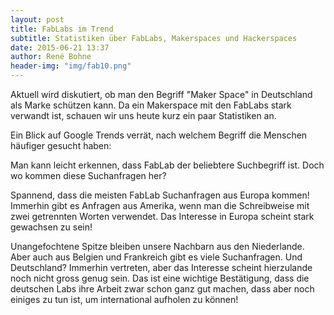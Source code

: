 ```yaml
---
layout: post
title: FabLabs im Trend
subtitle: Statistiken über FabLabs, Makerspaces und Hackerspaces
date: 2015-06-21 13:37
author: René Bohne
header-img: "img/fab10.png"
---
```

Aktuell wird diskutiert, ob man den Begriff "Maker Space" in Deutschland als Marke schützen kann. Da ein Makerspace mit den FabLabs stark verwandt ist, schauen wir uns heute kurz ein paar Statistiken an.

Ein Blick auf Google Trends verrät, nach welchem Begriff die Menschen häufiger gesucht haben:
<script type="text/javascript" src="//www.google.com/trends/embed.js?hl=de&q=fablab,+hackerspace,+makerspace,+techshop,+fab+lab&cmpt=q&tz=Etc/GMT-2&tz=Etc/GMT-2&content=1&cid=TIMESERIES_GRAPH_0&export=5&w=500&h=330"></script>

Man kann leicht erkennen, dass FabLab der beliebtere Suchbegriff ist. Doch wo kommen diese Suchanfragen her?
<script type="text/javascript" src="//www.google.com/trends/embed.js?hl=de&q=fablab,+hackerspace,+makerspace,+techshop,+fab+lab&cmpt=q&tz=Etc/GMT-2&tz=Etc/GMT-2&content=1&cid=GEO_MAP_4_0&export=5&w=500&h=530"></script>

Spannend, dass die meisten FabLab Suchanfragen aus Europa kommen! Immerhin gibt es Anfragen aus Amerika, wenn man die Schreibweise mit zwei getrennten Worten verwendet. Das Interesse in Europa scheint stark gewachsen zu sein!

Unangefochtene Spitze bleiben unsere Nachbarn aus den Niederlande. Aber auch aus Belgien und Frankreich gibt es viele Suchanfragen. Und Deutschland? Immerhin vertreten, aber das Interesse scheint hierzulande noch nicht gross genug sein. Das ist eine wichtige Bestätigung, dass die deutschen Labs ihre Arbeit zwar schon ganz gut machen, dass aber noch einiges zu tun ist, um international aufholen zu können!

